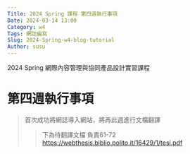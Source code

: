 ```yaml
---
Title: 2024 Spring 課程 第四週執行事項
Date: 2024-03-14 13:00
Category: w4
Tags: 網誌編寫
Slug: 2024-Spring-w4-blog-tutorial
Author: susu
---
```


2024 Spring 網際內容管理與協同產品設計實習課程

<!-- PELICAN_END_SUMMARY -->

# 第四週執行事項
>首次成功將網誌導入網站，將再此週進行文檔翻譯
>>下為待翻譯文檔 負責61-72
>>https://webthesis.biblio.polito.it/16429/1/tesi.pdf